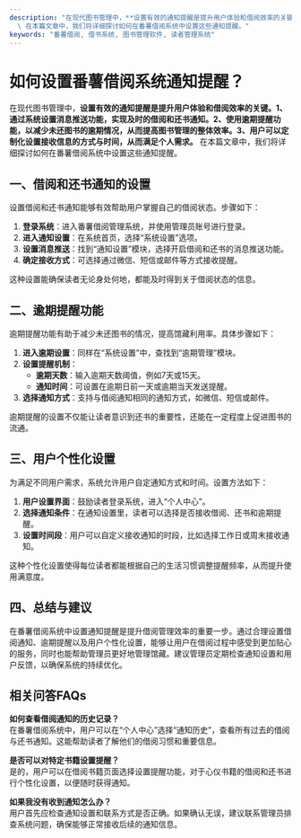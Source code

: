 ```yaml
---
description: "在现代图书管理中，**设置有效的通知提醒是提升用户体验和借阅效率的关键。1、通过系统设置消息推送功能，实现及时的借阅和还书通知。2、使用逾期提醒功能，以减少未还图书的逾期情况，从而提高图书管理的整体效率。3、用户可以定制化设置接收信息的方式与时间，从而满足个人需求。**\
  \ 在本篇文章中，我们将详细探讨如何在番薯借阅系统中设置这些通知提醒。"
keywords: "番薯借阅, 借书系统, 图书管理软件, 读者管理系统"
---
```

# 如何设置番薯借阅系统通知提醒？

在现代图书管理中，**设置有效的通知提醒是提升用户体验和借阅效率的关键。1、通过系统设置消息推送功能，实现及时的借阅和还书通知。2、使用逾期提醒功能，以减少未还图书的逾期情况，从而提高图书管理的整体效率。3、用户可以定制化设置接收信息的方式与时间，从而满足个人需求。** 在本篇文章中，我们将详细探讨如何在番薯借阅系统中设置这些通知提醒。

## 一、借阅和还书通知的设置

设置借阅和还书通知能够有效帮助用户掌握自己的借阅状态。步骤如下：

1. **登录系统**：进入番薯借阅管理系统，并使用管理员账号进行登录。
2. **进入通知设置**：在系统首页，选择“系统设置”选项。
3. **设置消息推送**：找到“通知设置”模块，选择开启借阅和还书的消息推送功能。
4. **确定接收方式**：可选择通过微信、短信或邮件等方式接收提醒。

这种设置能确保读者无论身处何地，都能及时得到关于借阅状态的信息。

## 二、逾期提醒功能

逾期提醒功能有助于减少未还图书的情况，提高馆藏利用率。具体步骤如下：

1. **进入逾期设置**：同样在“系统设置”中，查找到“逾期管理”模块。
2. **设置提醒机制**：
   - **逾期天数**：输入逾期天数阈值，例如7天或15天。
   - **通知时间**：可设置在逾期日前一天或逾期当天发送提醒。
3. **选择通知方式**：支持与借阅通知相同的通知方式，如微信、短信或邮件。

逾期提醒的设置不仅能让读者意识到还书的重要性，还能在一定程度上促进图书的流通。

## 三、用户个性化设置

为满足不同用户需求，系统允许用户自定通知方式和时间。设置方法如下：

1. **用户设置界面**：鼓励读者登录系统，进入“个人中心”。
2. **选择通知条件**：在通知设置里，读者可以选择是否接收借阅、还书和逾期提醒。
3. **设置时间段**：用户可以自定义接收通知的时段，比如选择工作日或周末接收通知。

这种个性化设置使得每位读者都能根据自己的生活习惯调整提醒频率，从而提升使用满意度。

## 四、总结与建议

在番薯借阅系统中设置通知提醒是提升借阅管理效率的重要一步。通过合理设置借阅通知、逾期提醒以及用户个性化设置，能够让用户在借阅过程中感受到更加贴心的服务，同时也能帮助管理员更好地管理馆藏。建议管理员定期检查通知设置和用户反馈，以确保系统的持续优化。

## 相关问答FAQs

**如何查看借阅通知的历史记录？**  
在番薯借阅系统中，用户可以在“个人中心”选择“通知历史”，查看所有过去的借阅与还书通知。这能帮助读者了解他们的借阅习惯和重要信息。

**是否可以对特定书籍设置提醒？**  
是的，用户可以在借阅书籍页面选择设置提醒功能，对于心仪书籍的借阅和还书进行个性化设置，以便随时获得通知。

**如果我没有收到通知怎么办？**  
用户首先应检查通知设置和联系方式是否正确。如果确认无误，建议联系管理员排查系统问题，确保能够正常接收后续的通知信息。
